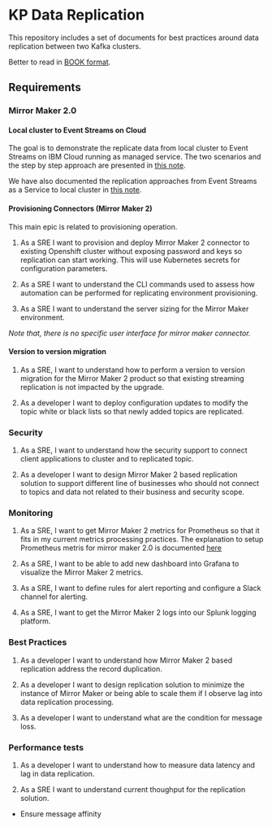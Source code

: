 # KP Data Replication

This repository includes a set of documents for best practices around data replication between two Kafka clusters.

Better to read in [BOOK format](https://jbcodeforce.github.io/kp-data-replication).

## Requirements

### Mirror Maker 2.0

#### Local cluster to Event Streams on Cloud

The goal is to demonstrate the replicate data from local cluster to Event Streams on IBM Cloud running as managed service. The two scenarios and the step by step approach are presented in [this note](https://jbcodeforce.github.io/kp-data-replication/local-to-es).

We have also documented the replication approaches from Event Streams as a Service to local cluster in [this note](https://jbcodeforce.github.io/kp-data-replication/es-to-local).

#### Provisioning Connectors (Mirror Maker 2)

This main epic is related to provisioning operation.

1. As a SRE I want to provision and deploy Mirror Maker 2 connector to existing Openshift cluster without exposing password and keys so replication can start working. This will use Kubernetes secrets for configuration parameters.

1. As a SRE I want to understand the CLI commands used to assess how automation can be performed for replicating environment provisioning.

1. As a SRE I want to understand the server sizing for the Mirror Maker environment.

*Note that, there is no specific user interface for mirror maker connector.*

#### Version to version migration

1. As a SRE, I want to understand how to perform a version to version migration for the Mirror Maker 2 product so that existing streaming replication is not impacted by the upgrade.

1. As a developer I want to deploy configuration updates to modify the topic white or black lists so that newly added topics are replicated.

### Security

1. As a SRE, I want to understand how the security support to connect client applications to cluster and to replicated topic.

1. As a developer I want to design Mirror Maker 2 based replication solution to support different line of businesses who should not connect to topics and data not related to their business and security scope.

### Monitoring

1. As a SRE, I want to get Mirror Maker 2 metrics for Prometheus so that it fits in my current metrics processing practices.
    The explanation to setup Prometheus metris for mirror maker 2.0 is documented [here](https://jbcodeforce.github.io/kp-data-replication/monitoring)

1. As a SRE, I want to be able to add new dashboard into Grafana to visualize the Mirror Maker 2 metrics.

1. As a SRE, I want to define rules for alert reporting and configure a Slack channel for alerting.

1. As a SRE, I want to get the Mirror Maker 2 logs into our Splunk logging platform.

### Best Practices

1. As a developer I want to understand how Mirror Maker 2 based replication address the record duplication.

1. As a developer I want to design replication solution to minimize the instance of Mirror Maker or being able to scale them if I observe lag into data replication processing.

1. As a developer I want to understand what are the condition for message loss.

### Performance  tests

1. As a developer I want to understand how to measure data latency and lag in data replication.

1. As a SRE I want to understand current thoughput for the replication solution.

* Ensure message affinity
